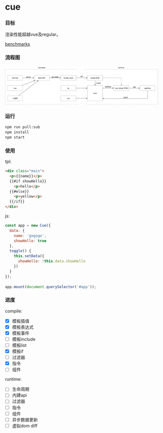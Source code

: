 # cue

### 目标

渲染性能超越vue及regular。

[benchmarks](https://github.com/handoing/benchmarks)

### 流程图

![](./assets/cue.png)

### 运行

```bash
npm run pull:sub
npm install
npm start
```

### 使用

tpl:

```html
<div class="main">
  <p>{{name}}</p>
  {{#if showHello}}
    <p>hello</p>
  {{#else}}
    <p>yellow</p>
  {{/if}}
</div>
```

js:

```js
const app = new Cue({
  data: {
    name: 'gogogo',
    showHello: true
  },
  toggle() {
    this.setData({
      showHello: !this.data.showHello
    })
  }
});

app.mount(document.querySelector('#app'));
```

### 进度

compile:

- [x] 模板插值
- [x] 模板表达式
- [x] 模板事件
- [ ] 模板include
- [ ] 模板list
- [x] 模板if
- [ ] 过滤器
- [x] 指令
- [ ] 组件

runtime:

- [ ] 生命周期
- [ ] 内建api
- [ ] 过滤器
- [ ] 指令
- [ ] 组件
- [ ] 异步数据更新
- [ ] 虚拟dom diff